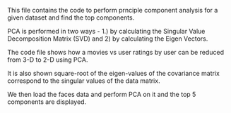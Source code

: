 This file contains the code to perform prnciple component analysis for a given dataset and find the top components.

PCA is performed in two ways - 1.) by calculating the Singular Value Decomposition Matrix (SVD) and 2) by calculating the Eigen Vectors.

The code file shows how a movies vs user ratings by user can be reduced from 3-D to 2-D using PCA.

It is also shown square-root of the eigen-values of the covariance matrix correspond to the singular values of the data matrix.

We then load the faces data and perform PCA on it and the top 5 components are displayed.   

